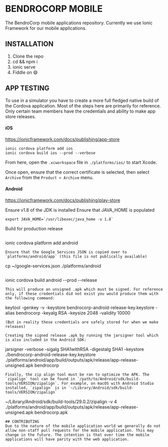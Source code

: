 # BENDROCORP MOBILE
The BendroCorp mobile applications repository. Currently we use Ionic Framework for our mobile applications.

## INSTALLATION
1. Clone the repo
2. cd && npm i
3. ionic serve
4. Fiddle on :smile:

## APP TESTING
To use in a simulator you have to create a more full fledged native build of the Cordova application. Most of the steps here are primarily for reference. Only certain team members have the credentials and ability to make app store releases.

#### iOS
https://ionicframework.com/docs/publishing/app-store

```
ionic cordova platform add ios
ionic cordova build ios --prod --verbose
```

From here, open the `.xcworkspace` file in `./platforms/ios/` to start Xcode.

Once open, ensure that the correct certificate is selected, then select `Archive` from the `Product > Archive` menu.

#### Android
https://ionicframework.com/docs/publishing/play-store

Ensure v1.8 of the JDK is installed
Ensure that JAVA_HOME is populated
```
export JAVA_HOME=`/usr/libexec/java_home -v 1.8`
```
Build for production release
```
```
ionic cordova platform add android
```
Ensure that the Google Services JSON is copied over to `platforms/android/app` (this file is not publically available)
```
cp ~/google-services.json ./platforms/android
```
```
ionic cordova build android --prod --release
```
This will produce an unsigned .apk which must be signed. For reference only, if these credentials did not exist you would produce them with the following command:
```
keytool -genkey -v -keystore bendrocorp-android-release-key.keystore -alias bendrocorp -keyalg RSA -keysize 2048 -validity 10000
```
(But in reality these credentials are safely stored for when we make releases)

Creating the signed release .apk by running the jarsigner tool which is also included in the Android SDK:
```
jarsigner -verbose -sigalg SHA1withRSA -digestalg SHA1 -keystore ./bendrocorp-android-release-key.keystore ./platforms/android/app/build/outputs/apk/release/app-release-unsigned.apk bendrocorp
```
Finally, the zip align tool must be ran to optimize the APK. The `zipalign` tool can be found in `/path/to/Android/sdk/build-tools/VERSION/zipalign`. For example, on macOS with Android Studio installed, `zipalign` is in `~/Library/Android/sdk/build-tools/VERSION/zipalign`
```
~/Library/Android/sdk/build-tools/29.0.2/zipalign -v 4 ./platforms/android/app/build/outputs/apk/release/app-release-unsigned.apk bendrocorp.apk
```
## CONTRIBUTING
Due to the nature of the mobile application world we generally do not allow non-staff pull requests for the mobile application. This may change in the future. The intention is that over time the mobile applications will have parity with the web application.